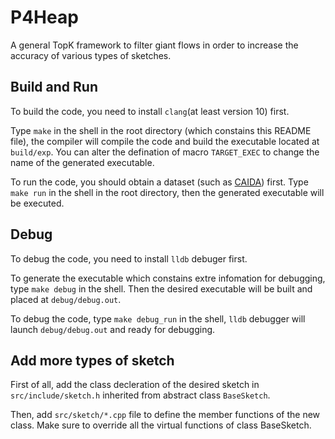 # P4Heap

A general TopK framework to filter giant flows in order to increase the accuracy of various types of sketches.

## Build and Run 
To build the code, you need to install `clang`(at least version 10) first.

Type `make` in the shell in the root directory (which constains this README file), the compiler will compile the code and build the executable located at `build/exp`. You can alter the defination of macro `TARGET_EXEC` to change the name of the generated executable.

To run the code, you should obtain a dataset (such as [CAIDA](https://data.caida.org/datasets/passive-2018)) first. Type `make run` in the shell in the root directory, then the generated executable will be executed.

## Debug
To debug the code, you need to install `lldb` debuger first.

To generate the executable which constains extre infomation for debugging, type `make debug` in the shell. Then the desired executable will be built and placed at `debug/debug.out`.

To debug the code, type `make debug_run` in the shell, `lldb` debugger will launch `debug/debug.out` and ready for debugging. 

## Add more types of sketch
First of all, add the class decleration of the desired sketch in `src/include/sketch.h` inherited from abstract class `BaseSketch`.

Then, add `src/sketch/*.cpp` file to define the member functions of the new class. Make sure to override all the virtual functions of class BaseSketch.

